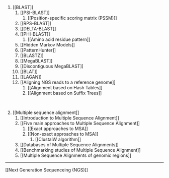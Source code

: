 1. [[BLAST]]
	1. [[PSI-BLAST]]
		1. [[Position-specific scoring matrix (PSSM)]]
	2. [[RPS-BLAST]]
	3. [[DELTA-BLAST]]
	4. [[PHI-BLAST]]
		1. [[Amino acid residue pattern]]
	5. [[Hidden Markov Models]]
	6. [[PatternHunter]]
	7. [[BLASTZ]]
	8. [[MegaBLAST]]
	9. [[Discontiguous MegaBLAST]]
	10. [[BLAT]]
	11. [[LAGAN]]
	12. [[Aligning NGS reads to a reference genome]]
		1. [[Alignment based on Hash Tables]]
		2. [[Alignment based on Suffix Trees]]

<br>

2. [[Multiple sequence alignment]]
	1. [[Introduction to Multiple Sequence Alignment]]
	2. [[Five main approaches to Multiple Sequence Alignment]]
		1. [[Exact approaches to MSA]]
		2. [[Non-exact approaches to MSA]]
			1. [[ClustalW algorithm]]
	3. [[Databases of Multiple Sequence Alignments]]
	4. [[Benchmarking studies of Multiple Sequence Alignment]]
	5. [[Multiple Sequence Alignments of genomic regions]]

---

[[Next Generation Sequenceing (NGS)]]